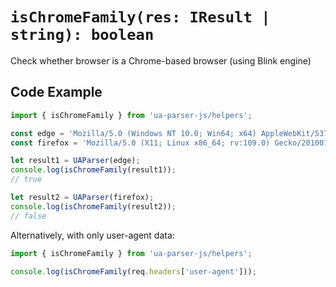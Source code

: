 # `isChromeFamily(res: IResult | string): boolean`

Check whether browser is a Chrome-based browser (using Blink engine)

## Code Example

```js
import { isChromeFamily } from 'ua-parser-js/helpers';

const edge = 'Mozilla/5.0 (Windows NT 10.0; Win64; x64) AppleWebKit/537.36 (KHTML, like Gecko) Chrome/119.0.0.0 Safari/537.36 Edg/119.0.2151.58';
const firefox = 'Mozilla/5.0 (X11; Linux x86_64; rv:109.0) Gecko/20100101 Firefox/111.0';

let result1 = UAParser(edge);
console.log(isChromeFamily(result1));
// true

let result2 = UAParser(firefox);
console.log(isChromeFamily(result2)); 
// false
```

Alternatively, with only user-agent data:

```js
import { isChromeFamily } from 'ua-parser-js/helpers';

console.log(isChromeFamily(req.headers['user-agent']));
```